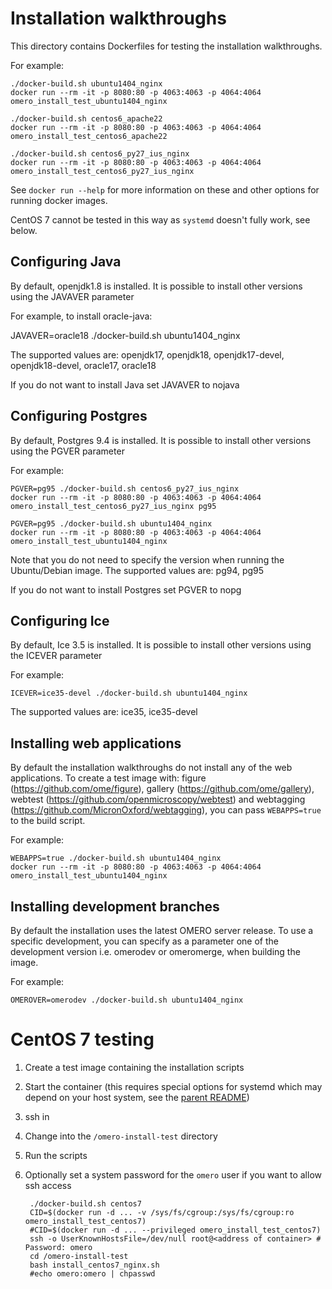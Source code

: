Installation walkthroughs
=========================

This directory contains Dockerfiles for testing the installation walkthroughs.

For example:

    ./docker-build.sh ubuntu1404_nginx
    docker run --rm -it -p 8080:80 -p 4063:4063 -p 4064:4064 omero_install_test_ubuntu1404_nginx

    ./docker-build.sh centos6_apache22
    docker run --rm -it -p 8080:80 -p 4063:4063 -p 4064:4064 omero_install_test_centos6_apache22

    ./docker-build.sh centos6_py27_ius_nginx
    docker run --rm -it -p 8080:80 -p 4063:4063 -p 4064:4064 omero_install_test_centos6_py27_ius_nginx

See `docker run --help` for more information on these and other options
for running docker images.

CentOS 7 cannot be tested in this way as `systemd` doesn't fully work, see below.

Configuring Java
----------------

By default, openjdk1.8 is installed.
It is possible to install other versions using the JAVAVER parameter

For example, to install oracle-java:

JAVAVER=oracle18 ./docker-build.sh ubuntu1404_nginx

The supported values are: 
openjdk17, openjdk18, openjdk17-devel, openjdk18-devel, oracle17, oracle18

If you do not want to install Java set JAVAVER to nojava

Configuring Postgres
--------------------

By default, Postgres 9.4 is installed.
It is possible to install other versions using the PGVER parameter

For example:

    PGVER=pg95 ./docker-build.sh centos6_py27_ius_nginx
    docker run --rm -it -p 8080:80 -p 4063:4063 -p 4064:4064 omero_install_test_centos6_py27_ius_nginx pg95

    PGVER=pg95 ./docker-build.sh ubuntu1404_nginx
    docker run --rm -it -p 8080:80 -p 4063:4063 -p 4064:4064 omero_install_test_ubuntu1404_nginx

Note that you do not need to specify the version when running the Ubuntu/Debian image.
The supported values are: 
pg94, pg95

If you do not want to install Postgres set PGVER to nopg

Configuring Ice
--------------------

By default, Ice 3.5 is installed.
It is possible to install other versions using the ICEVER parameter

For example:

    ICEVER=ice35-devel ./docker-build.sh ubuntu1404_nginx

The supported values are: 
ice35, ice35-devel

Installing web applications
---------------------------

By default the installation walkthroughs do not install any of the web applications.
To create a test image with: figure (https://github.com/ome/figure), 
gallery (https://github.com/ome/gallery), webtest (https://github.com/openmicroscopy/webtest) and
webtagging (https://github.com/MicronOxford/webtagging), you can pass `WEBAPPS=true` to the build
script.

For example:

    WEBAPPS=true ./docker-build.sh ubuntu1404_nginx
    docker run --rm -it -p 8080:80 -p 4063:4063 -p 4064:4064 omero_install_test_ubuntu1404_nginx


Installing development branches
-------------------------------

By default the installation uses the latest OMERO server release. To use
a specific development, you can specify as a parameter one of the development version
i.e. omerodev or omeromerge, when building the image.

For example:

    OMEROVER=omerodev ./docker-build.sh ubuntu1404_nginx


CentOS 7 testing
================

1. Create a test image containing the installation scripts
2. Start the container (this requires special options for systemd which may depend on your host system, see the [parent README](https://github.com/ome/ome-docker/blob/master/omero-ssh-systemd/README.md))
3. ssh in
4. Change into the `/omero-install-test` directory
5. Run the scripts
6. Optionally set a system password for the `omero` user if you want to allow ssh access

        ./docker-build.sh centos7
        CID=$(docker run -d ... -v /sys/fs/cgroup:/sys/fs/cgroup:ro omero_install_test_centos7)
        #CID=$(docker run -d ... --privileged omero_install_test_centos7)
        ssh -o UserKnownHostsFile=/dev/null root@<address of container> # Password: omero
        cd /omero-install-test
        bash install_centos7_nginx.sh
        #echo omero:omero | chpasswd
